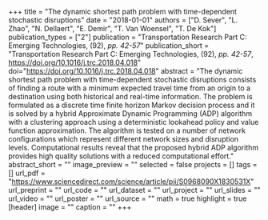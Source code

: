 +++
title = "The dynamic shortest path problem with time-dependent stochastic disruptions"
date = "2018-01-01"
authors = ["D. Sever", "L. Zhao", "N. Dellaert", "E. Demir", "T. Van Woensel", "T. De Kok"]
publication_types = ["2"]
publication = "Transportation Research Part C: Emerging Technologies, (92), _pp. 42-57_"
publication_short = "Transportation Research Part C: Emerging Technologies, (92), _pp. 42-57_, https://doi.org/10.1016/j.trc.2018.04.018"
doi="https://doi.org/10.1016/j.trc.2018.04.018"
abstract = "The dynamic shortest path problem with time-dependent stochastic disruptions consists of finding a route with a minimum expected travel time from an origin to a destination using both historical and real-time information. The problem is formulated as a discrete time finite horizon Markov decision process and it is solved by a hybrid Approximate Dynamic Programming (ADP) algorithm with a clustering approach using a deterministic lookahead policy and value function approximation. The algorithm is tested on a number of network configurations which represent different network sizes and disruption levels. Computational results reveal that the proposed hybrid ADP algorithm provides high quality solutions with a reduced computational effort."
abstract_short = ""
image_preview = ""
selected = false
projects = []
tags = []
url_pdf = "https://www.sciencedirect.com/science/article/pii/S0968090X1830531X"
url_preprint = ""
url_code = ""
url_dataset = ""
url_project = ""
url_slides = ""
url_video = ""
url_poster = ""
url_source = ""
math = true
highlight = true
[header]
image = ""
caption = ""
+++
